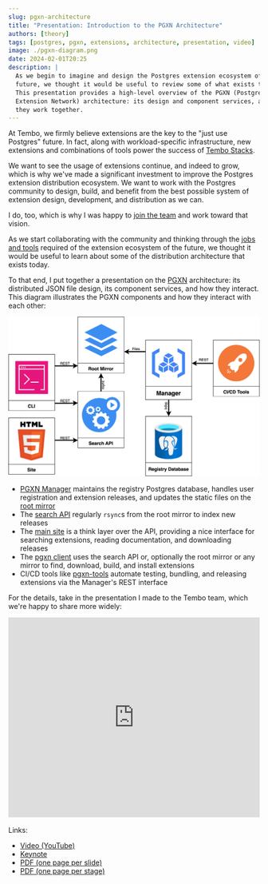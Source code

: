 ```yaml
---
slug: pgxn-architecture
title: "Presentation: Introduction to the PGXN Architecture"
authors: [theory]
tags: [postgres, pgxn, extensions, architecture, presentation, video]
image: ./pgxn-diagram.png
date: 2024-02-01T20:25
description: |
  As we begin to imagine and design the Postgres extension ecosystem of the
  future, we thought it would be useful to review some of what exists today.
  This presentation provides a high-level overview of the PGXN (PostgreSQL
  Extension Network) architecture: its design and component services, and how
  they work together.
---
```



At Tembo, we firmly believe extensions are the key to the "just use Postgres"
future. In fact, along with workload-specific infrastructure, new extensions and
combinations of tools power the success of [Tembo Stacks].

We want to see the usage of extensions continue, and indeed to grow, which is
why we've made a significant investment to improve the Postgres extension
distribution ecosystem. We want to work with the Postgres community to design,
build, and benefit from the best possible system of extension design,
development, and distribution as we can.

I do, too, which is why I was happy to [join the team] and work toward that
vision.

As we start collaborating with the community and thinking through the [jobs and
tools] required of the extension ecosystem of the future, we thought it would be
useful to learn about some of the distribution architecture that exists today.

To that end, I put together a presentation on the [PGXN] architecture: its
distributed JSON file design, its component services, and how they interact.
This diagram illustrates the PGXN components and how they interact with each
other:

![PGXN Architecture Diagram](./pgxn-diagram.png "Diagram of the PGXN architectural components and how they interact with each other")

*   [PGXN Manager] maintains the registry Postgres database, handles user
    registration and extension releases, and updates the static files on the
    [root mirror]
*   The [search API] regularly `rsync`s from the root mirror to index new
    releases
*   The [main site][PGXN] is a think layer over the API, providing a nice
    interface for searching extensions, reading documentation, and downloading
    releases
*   The [pgxn client] uses the search API or, optionally the root mirror or any
    mirror to find, download, build, and install extensions
*   CI/CD tools like [pgxn-tools] automate testing, bundling, and releasing
    extensions via the Manager's REST interface

For the details, take in the presentation I made to the Tembo team, which we're
happy to share more widely:

<div style={{ position: 'relative', width: '100%', paddingBottom: '56.25%', marginBottom: '5%'}}>
  <iframe
    style={{ position: 'absolute', top:'10px', width: '100%', height: '100%' }}
    width="100%"
    height="400px"
    src="https://www.youtube.com/embed/sjZPA3HA_q8"
    title="YouTube video player"
    frameBorder="0"
    allow="accelerometer; autoplay; clipboard-write; encrypted-media; gyroscope; picture-in-picture"
    allowFullScreen>
  </iframe>
</div>

Links:

*   [Video (YouTube)](https://www.youtube.com/watch?v=sjZPA3HA_q8)
*   [Keynote](/blog/pgxn-architecture/pgxn-architecture.key "“PGXN Architecture” Keynote deck")
*   [PDF (one page per slide)](/pgxn-architecture/pgxn-architecture.pdf)
*   [PDF (one page per stage)](/pgxn-architecture/pgxn-architecture-stages.pdf)

[Tembo Stacks]: https://tembo.io/docs/category/tembo-stacks
[join the team]: /blog/2024-01-22-welcoming-pgxn-creator-david-wheeler/index.md
"PGXN creator David Wheeler joins Tembo to strengthen PostgreSQL extension ecosystem"
[jobs and tools]: https://gist.github.com/theory/898c8802937ad8361ccbcc313054c29d
  "Extension Ecosystem: Jobs and Tools"
[David Wheeler]: https://justatheory.com "Just a Theory"
[PGXN]: https://pgxn.org "PGXN — PostgreSQL Extension Network"
[PGXN Manager]: https://manager.pgxn.org/howto "PGXN How To"
[root mirror]: https://master.pgxn.org/ "PGXN Root Mirror"
[search API]: https://github.com/pgxn/pgxn-api/wiki "PGXN API"
[pgxn client]: https://pgxn.github.io/pgxnclient/ "PGXN Client documentation"
[pgxn-tools]: https://hub.docker.com/r/pgxn/pgxn-tools "pgxn/pgxn-tools Docker image"
